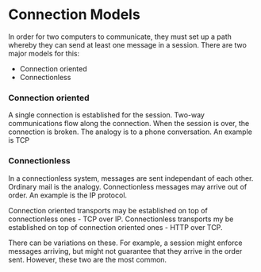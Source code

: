 # Connection Models

In order for two computers to communicate, they must set up a path whereby they can send at least one message in a session. There are two major models for this:

* Connection oriented
* Connectionless

### Connection oriented

A single connection is established for the session. Two-way communications flow along the connection. When the session is over, the connection is broken. The analogy is to a phone conversation. An example is TCP

### Connectionless

In a connectionless system, messages are sent independant of each other. Ordinary mail is the analogy. Connectionless messages may arrive out of order. An example is the IP protocol. 

Connection oriented transports may be established on top of connectionless ones - TCP over IP. Connectionless transports my be established on top of connection oriented ones - HTTP over TCP.

There can be variations on these. For example, a session might enforce messages arriving, but might not guarantee that they arrive in the order sent. However, these two are the most common. 